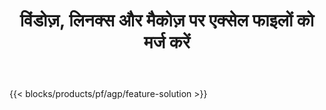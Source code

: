 ﻿---
title: विंडोज़, लिनक्स और मैकोज़ पर एक्सेल फाइलों को मर्ज करें 
weight: 7730
url: /hi/merger
description: एक्सेल एक्सएलएस, एक्सएलएसएक्स, सीएसवी, टीएसवी, ओडीएस, एसएक्ससी और एफओडीएस फाइलों को संयोजित करने के लिए मुफ्त ऐप और एपीआई
---
{{< blocks/products/pf/agp/feature-solution >}} 


